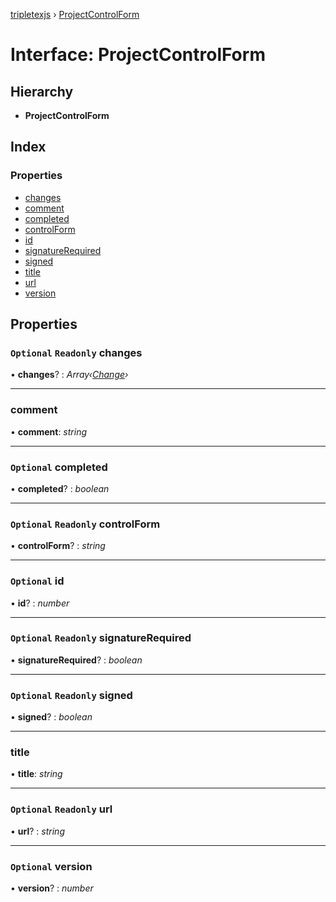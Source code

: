 [tripletexjs](../README.md) › [ProjectControlForm](projectcontrolform.md)

# Interface: ProjectControlForm

## Hierarchy

* **ProjectControlForm**

## Index

### Properties

* [changes](projectcontrolform.md#optional-readonly-changes)
* [comment](projectcontrolform.md#comment)
* [completed](projectcontrolform.md#optional-completed)
* [controlForm](projectcontrolform.md#optional-readonly-controlform)
* [id](projectcontrolform.md#optional-id)
* [signatureRequired](projectcontrolform.md#optional-readonly-signaturerequired)
* [signed](projectcontrolform.md#optional-readonly-signed)
* [title](projectcontrolform.md#title)
* [url](projectcontrolform.md#optional-readonly-url)
* [version](projectcontrolform.md#optional-version)

## Properties

### `Optional` `Readonly` changes

• **changes**? : *Array‹[Change](../modules/change.md)›*

___

###  comment

• **comment**: *string*

___

### `Optional` completed

• **completed**? : *boolean*

___

### `Optional` `Readonly` controlForm

• **controlForm**? : *string*

___

### `Optional` id

• **id**? : *number*

___

### `Optional` `Readonly` signatureRequired

• **signatureRequired**? : *boolean*

___

### `Optional` `Readonly` signed

• **signed**? : *boolean*

___

###  title

• **title**: *string*

___

### `Optional` `Readonly` url

• **url**? : *string*

___

### `Optional` version

• **version**? : *number*

